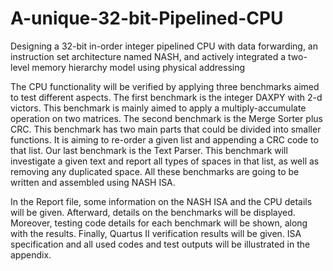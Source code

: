 # A-unique-32-bit-Pipelined-CPU
Designing a 32-bit in-order integer pipelined CPU with data forwarding, an instruction set architecture named NASH, and actively integrated a two-level memory hierarchy model using physical addressing

The CPU functionality will be verified by applying three benchmarks aimed to test different
aspects. The first benchmark is the integer DAXPY with 2-d victors. This benchmark is mainly
aimed to apply a multiply-accumulate operation on two matrices. The second benchmark is the
Merge Sorter plus CRC. This benchmark has two main parts that could be divided into smaller
functions. It is aiming to re-order a given list and appending a CRC code to that list. Our last
benchmark is the Text Parser. This benchmark will investigate a given text and report all types
of spaces in that list, as well as removing any duplicated space. All these benchmarks are going
to be written and assembled using NASH ISA.

In the Report file, some information on the NASH ISA and the CPU details will be given. Afterward, details on the benchmarks will be displayed. Moreover,
testing code details for each benchmark will be shown, along with the results. Finally, Quartus
II verification results will be given. ISA specification and all used codes and test outputs will
be illustrated in the appendix.
